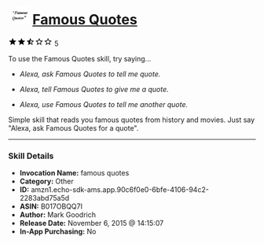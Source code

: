 # &nbsp;<img src="skill_icon" alt="Famous Quotes icon" width="36"> [Famous Quotes](http://alexa.amazon.com/#skills/amzn1.echo-sdk-ams.app.90c6f0e0-6bfe-4106-94c2-2283abd75a5d)
![2.6 stars](../../images/ic_star_black_18dp_1x.png)![2.6 stars](../../images/ic_star_black_18dp_1x.png)![2.6 stars](../../images/ic_star_half_black_18dp_1x.png)![2.6 stars](../../images/ic_star_border_black_18dp_1x.png)![2.6 stars](../../images/ic_star_border_black_18dp_1x.png) 5

To use the Famous Quotes skill, try saying...

* *Alexa, ask Famous Quotes to tell me quote.*

* *Alexa, tell Famous Quotes to give me a quote.*

* *Alexa, use Famous Quotes to tell me another quote.*

Simple skill that reads you famous quotes from history and movies.  Just say "Alexa, ask Famous Quotes for a quote".

***

### Skill Details

* **Invocation Name:** famous quotes
* **Category:** Other
* **ID:** amzn1.echo-sdk-ams.app.90c6f0e0-6bfe-4106-94c2-2283abd75a5d
* **ASIN:** B017OBQQ7I
* **Author:** Mark Goodrich
* **Release Date:** November 6, 2015 @ 14:15:07
* **In-App Purchasing:** No
